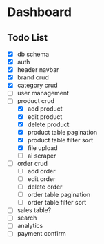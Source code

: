 # Dashboard

## Todo List

- [x] db schema
- [x] auth
- [x] header navbar
- [x] brand crud
- [x] category crud
- [ ] user management
- [ ] product crud
  - [x] add product
  - [x] edit product
  - [x] delete product
  - [x] product table pagination 
  - [x] product table filter sort
  - [x] file upload
  - [ ] ai scraper
- [ ] order crud
  - [ ] add order
  - [ ] edit order
  - [ ] delete order
  - [ ] order table pagination 
  - [ ] order table filter sort
- [ ] sales table?
- [ ] search
- [ ] analytics
- [ ] payment confirm
